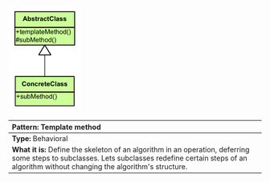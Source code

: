 ![diagram_template.png](diagram_template.png)

|**Pattern:** Template method|
|:---|
|**Type:** Behavioral|
|**What it is:** Define the skeleton of an algorithm in an operation, deferring some steps to subclasses. Lets subclasses redefine certain steps of an algorithm without changing the algorithm's structure.|
